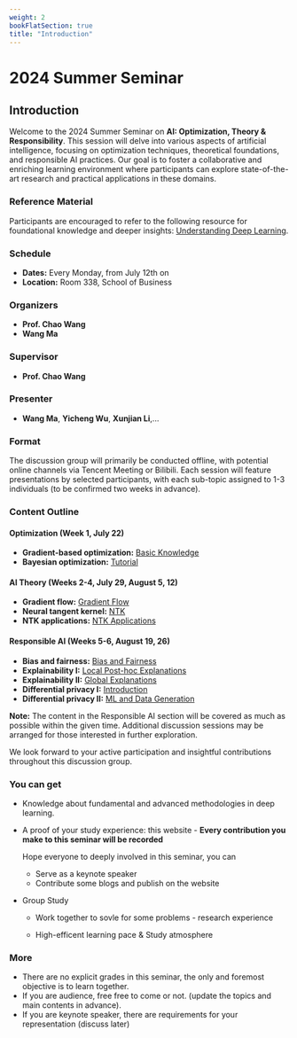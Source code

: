 ```yaml
---
weight: 2
bookFlatSection: true
title: "Introduction"
---
```


# 2024 Summer Seminar

## Introduction
Welcome to the 2024 Summer Seminar on **AI: Optimization, Theory & Responsibility**. This session will delve into various aspects of artificial intelligence, focusing on optimization techniques, theoretical foundations, and responsible AI practices. Our goal is to foster a collaborative and enriching learning environment where participants can explore state-of-the-art research and practical applications in these domains.

### Reference Material
Participants are encouraged to refer to the following resource for foundational knowledge and deeper insights: [Understanding Deep Learning](https://udlbook.github.io/udlbook/).

### Schedule
- **Dates:** Every Monday, from July 12th on
- **Location:** Room 338, School of Business

### Organizers
- **Prof. Chao Wang**
- **Wang Ma**

### Supervisor
- **Prof. Chao Wang**

### Presenter
- **Wang Ma**, **Yicheng Wu**, **Xunjian Li**,...

### Format
The discussion group will primarily be conducted offline, with potential online channels via Tencent Meeting or Bilibili. Each session will feature presentations by selected participants, with each sub-topic assigned to 1-3 individuals (to be confirmed two weeks in advance).

### Content Outline

#### Optimization (Week 1, July 22)
- **Gradient-based optimization:** [Basic Knowledge](https://drive.google.com/file/d/1IoOSfJ0ku89aVyM9qygPl4MVnAhMEbAZ/view)
- **Bayesian optimization:** [Tutorial](https://www.borealisai.com/research-blogs/tutorial-8-bayesian-optimization/)

#### AI Theory (Weeks 2-4, July 29, August 5, 12)
- **Gradient flow:** [Gradient Flow](https://www.borealisai.com/research-blogs/gradient-flow/) 
- **Neural tangent kernel:** [NTK](https://www.borealisai.com/research-blogs/the-neural-tangent-kernel/) 
- **NTK applications:** [NTK Applications](https://www.borealisai.com/research-blogs/neural-tangent-kernel-applications/)

#### Responsible AI (Weeks 5-6, August 19, 26)
- **Bias and fairness:** [Bias and Fairness](https://www.borealisai.com/research-blogs/tutorial1-bias-and-fairness-ai/)
- **Explainability I:** [Local Post-hoc Explanations](https://www.borealisai.com/research-blogs/explainability-i-local-post-hoc-explanations/)
- **Explainability II:** [Global Explanations](https://www.borealisai.com/research-blogs/explainability-ii-global-explanations-proxy-models-and-interpretable-models/)
- **Differential privacy I:** [Introduction](https://www.borealisai.com/research-blogs/tutorial-12-differential-privacy-i-introduction/)
- **Differential privacy II:** [ML and Data Generation](https://www.borealisai.com/research-blogs/tutorial-13-differential-privacy-ii-machine-learning-and-data-generation/)

**Note:** The content in the Responsible AI section will be covered as much as possible within the given time. Additional discussion sessions may be arranged for those interested in further exploration.

We look forward to your active participation and insightful contributions throughout this discussion group.



### You can get

* Knowledge about fundamental and advanced methodologies in deep learning.

* A proof of your study experience: this website - **Every contribution you make to this seminar will be recorded**

  Hope everyone to deeply involved in this seminar, you can

  * Serve as a keynote speaker
  * Contribute some blogs and publish on the website

* Group Study

  * Work together to sovle for some problems - research experience

  * High-efficent learning pace & Study atmosphere

### More

* There are no explicit grades in this seminar, the only and foremost objective is to learn together.
* If you are audience, free free to come or not. (update the topics and main contents in advance).
* If you are keynote speaker, there are requirements for your representation (discuss later)
